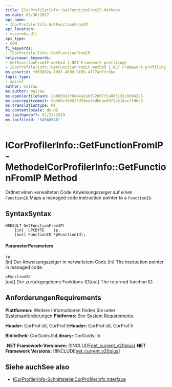 ```yaml
---
title: ICorProfilerInfo::GetFunctionFromIP-Methode
ms.date: 03/30/2017
api_name:
- ICorProfilerInfo.GetFunctionFromIP
api_location:
- mscorwks.dll
api_type:
- COM
f1_keywords:
- ICorProfilerInfo::GetFunctionFromIP
helpviewer_keywords:
- GetFunctionFromIP method [.NET Framework profiling]
- ICorProfilerInfo::GetFunctionFromIP method [.NET Framework profiling]
ms.assetid: f069802a-198f-46dd-9f09-4f77adffc9ba
topic_type:
- apiref
author: mairaw
ms.author: mairaw
ms.openlocfilehash: 2b0859d2f6d4ea2abf72867f2a803132cbd04225
ms.sourcegitcommit: 6b308cf6d627d78ee36dbbae8972a310ac7fd6c8
ms.translationtype: MT
ms.contentlocale: de-DE
ms.lasthandoff: 01/23/2019
ms.locfileid: "54568646"
---
```

# <a name="icorprofilerinfogetfunctionfromip-method"></a><span data-ttu-id="13b85-102">ICorProfilerInfo::GetFunctionFromIP-Methode</span><span class="sxs-lookup"><span data-stu-id="13b85-102">ICorProfilerInfo::GetFunctionFromIP Method</span></span>
<span data-ttu-id="13b85-103">Ordnet einen verwalteten Code Anweisungszeiger auf einen `FunctionID`.</span><span class="sxs-lookup"><span data-stu-id="13b85-103">Maps a managed code instruction pointer to a `FunctionID`.</span></span>  
  
## <a name="syntax"></a><span data-ttu-id="13b85-104">Syntax</span><span class="sxs-lookup"><span data-stu-id="13b85-104">Syntax</span></span>  
  
```  
HRESULT GetFunctionFromIP(  
    [in]  LPCBYTE    ip,  
    [out] FunctionID *pFunctionId);  
```  
  
#### <a name="parameters"></a><span data-ttu-id="13b85-105">Parameter</span><span class="sxs-lookup"><span data-stu-id="13b85-105">Parameters</span></span>  
 `ip`  
 <span data-ttu-id="13b85-106">[in] Der Anweisungszeiger in verwaltetem Code.</span><span class="sxs-lookup"><span data-stu-id="13b85-106">[in] The instruction pointer in managed code.</span></span>  
  
 `pFunctionId`  
 <span data-ttu-id="13b85-107">[out] Der zurückgegebene Funktions-ID</span><span class="sxs-lookup"><span data-stu-id="13b85-107">[out] The returned function ID.</span></span>  
  
## <a name="requirements"></a><span data-ttu-id="13b85-108">Anforderungen</span><span class="sxs-lookup"><span data-stu-id="13b85-108">Requirements</span></span>  
 <span data-ttu-id="13b85-109">**Plattformen:** Weitere Informationen finden Sie unter [Systemanforderungen](../../../../docs/framework/get-started/system-requirements.md).</span><span class="sxs-lookup"><span data-stu-id="13b85-109">**Platforms:** See [System Requirements](../../../../docs/framework/get-started/system-requirements.md).</span></span>  
  
 <span data-ttu-id="13b85-110">**Header:** CorProf.idl, CorProf.h</span><span class="sxs-lookup"><span data-stu-id="13b85-110">**Header:** CorProf.idl, CorProf.h</span></span>  
  
 <span data-ttu-id="13b85-111">**Bibliothek:** CorGuids.lib</span><span class="sxs-lookup"><span data-stu-id="13b85-111">**Library:** CorGuids.lib</span></span>  
  
 <span data-ttu-id="13b85-112">**.NET Framework-Versionen:** [!INCLUDE[net_current_v20plus](../../../../includes/net-current-v20plus-md.md)]</span><span class="sxs-lookup"><span data-stu-id="13b85-112">**.NET Framework Versions:** [!INCLUDE[net_current_v20plus](../../../../includes/net-current-v20plus-md.md)]</span></span>  
  
## <a name="see-also"></a><span data-ttu-id="13b85-113">Siehe auch</span><span class="sxs-lookup"><span data-stu-id="13b85-113">See also</span></span>
- [<span data-ttu-id="13b85-114">ICorProfilerInfo-Schnittstelle</span><span class="sxs-lookup"><span data-stu-id="13b85-114">ICorProfilerInfo Interface</span></span>](../../../../docs/framework/unmanaged-api/profiling/icorprofilerinfo-interface.md)
